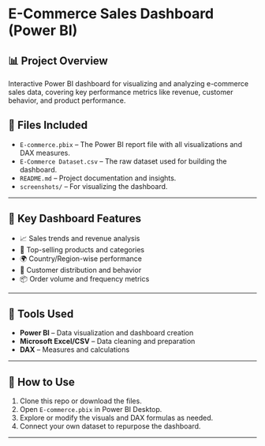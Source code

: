 # E-Commerce Sales Dashboard (Power BI)

## 📊 Project Overview
Interactive Power BI dashboard for visualizing and analyzing e-commerce sales data, covering key performance metrics like revenue, customer behavior, and product performance.

## 📁 Files Included

- `E-commerce.pbix` – The Power BI report file with all visualizations and DAX measures.
- `E-Commerce Dataset.csv` – The raw dataset used for building the dashboard.
- `README.md` – Project documentation and insights.
- `screenshots/` – For  visualizing the dashboard.
---

## 📌 Key Dashboard Features

- 📈 Sales trends and revenue analysis
- 🛒 Top-selling products and categories
- 🌍 Country/Region-wise performance
- 👥 Customer distribution and behavior
- 📦 Order volume and frequency metrics

---

## 🧰 Tools Used

- **Power BI** – Data visualization and dashboard creation
- **Microsoft Excel/CSV** – Data cleaning and preparation
- **DAX** – Measures and calculations

---

## 🚀 How to Use

1. Clone this repo or download the files.
2. Open `E-commerce.pbix` in Power BI Desktop.
3. Explore or modify the visuals and DAX formulas as needed.
4. Connect your own dataset to repurpose the dashboard.

---
